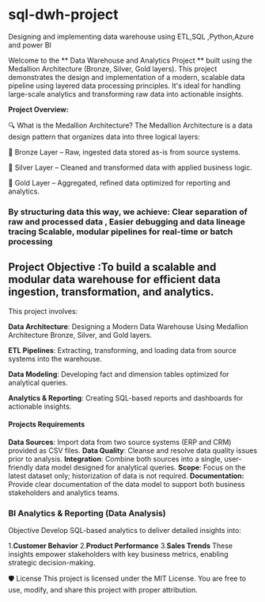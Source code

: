# sql-dwh-project
Designing and implementing data warehouse using ETL,SQL ,Python,Azure and power BI

Welcome to the ** Data Warehouse and Analytics Project ** built using the Medallion Architecture (Bronze, Silver, Gold layers). This project demonstrates the design and implementation of a modern, scalable data pipeline using layered data processing principles. It's ideal for handling large-scale analytics and transforming raw data into actionable insights.

**Project Overview:**

🔍 What is the Medallion Architecture?
The Medallion Architecture is a data design pattern that organizes data into three logical layers:

🥉 Bronze Layer – Raw, ingested data stored as-is from source systems.

🥈 Silver Layer – Cleaned and transformed data with applied business logic.

🥇 Gold Layer – Aggregated, refined data optimized for reporting and analytics.

### By structuring data this way, we achieve: Clear separation of raw and processed data , Easier debugging and data lineage tracing Scalable, modular pipelines for real-time or batch processing

## Project Objective :To build a scalable and modular data warehouse for efficient data ingestion, transformation, and analytics.

This project involves:

**Data Architecture**: Designing a Modern Data Warehouse Using Medallion Architecture Bronze, Silver, and Gold layers.

**ETL Pipelines**: Extracting, transforming, and loading data from source systems into the warehouse.

**Data Modeling**: Developing fact and dimension tables optimized for analytical queries.

**Analytics & Reporting**: Creating SQL-based reports and dashboards for actionable insights.

#### Projects Requirements 

**Data Sources**: Import data from two source systems (ERP and CRM) provided as CSV files.
**Data Quality**: Cleanse and resolve data quality issues prior to analysis.
**Integration**: Combine both sources into a single, user-friendly data model designed for analytical queries.
**Scope**: Focus on the latest dataset only; historization of data is not required.
**Documentation:** Provide clear documentation of the data model to support both business stakeholders and analytics teams.

### BI Analytics & Reporting (Data Analysis)
Objective Develop SQL-based analytics to deliver detailed insights into:

1.**Customer Behavior**
2.**Product Performance**
3.**Sales Trends**
These insights empower stakeholders with key business metrics, enabling strategic decision-making.

🛡️ License
This project is licensed under the MIT License. You are free to use, modify, and share this project with proper attribution.
